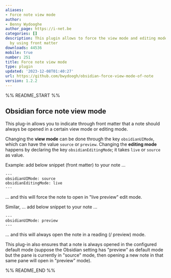 ```yaml
---
aliases:
- Force note view mode
author:
- Benny Wydooghe
author_page: https://i-net.be
categories: []
description: This plugin allows to force the view mode and editing mode for a note
  by using front matter
downloads: 44536
mobile: true
number: 251
title: Force note view mode
type: plugin
updated: '2023-12-08T01:40:27'
url: https://github.com/bwydoogh/obsidian-force-view-mode-of-note
version: 1.2.2
---
```


%% README_START %%

## Obsidian force note view mode

This plug-in allows you to indicate through front matter that a note should always be opened in a certain view mode or editing mode. 

Changing the **view mode** can be done through the key `obsidianUIMode`, which can have the value `source` or `preview`. Changing the **editing mode** happens by declaring the key `obsidianEditingMode`; it takes `live` or `source` as value.

Example: add below snippet (front matter) to your note ...
```
---
obsidianUIMode: source
obsidianEditingMode: live
---
```
... and this will force the note to open in "live preview" edit mode.


Similar, ... add below snippet to your note ...
```
---
obsidianUIMode: preview
---
```
... and this will always open the note in a reading (/ preview) mode.

This plug-in also ensures that a note is always opened in the configured default mode (suppose the Obsidian setting has "preview" as default mode but the pane is currently in "source" mode, then opening a new note in that same pane will open in "preview" mode).


%% README_END %%